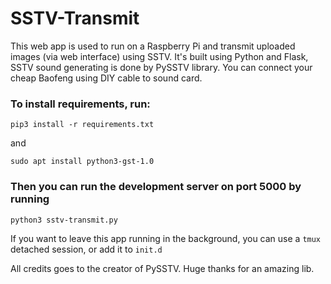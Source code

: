 # SSTV-Transmit

This web app is used to run on a Raspberry Pi and transmit uploaded images (via web interface) using SSTV.
It's built using Python and Flask, SSTV sound generating is done by PySSTV library.
You can connect your cheap Baofeng using DIY cable to sound card.

### To install requirements, run:

```
pip3 install -r requirements.txt
```

and

```
sudo apt install python3-gst-1.0
```

### Then you can run the development server on port 5000 by running

```
python3 sstv-transmit.py
```

If you want to leave this app running in the background, you can use a `tmux` detached session, or add it to `init.d`

All credits goes to the creator of PySSTV. Huge thanks for an amazing lib.